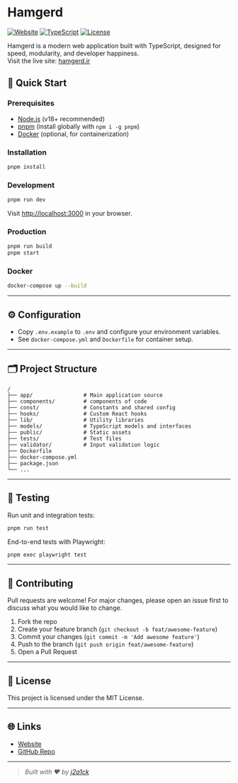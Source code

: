 # Hamgerd

[![Website](https://img.shields.io/badge/website-hamgerd.ir-blue?style=flat-square)](https://www.hamgerd.ir)
[![TypeScript](https://img.shields.io/badge/code-typescript-blue?style=flat-square)](https://www.typescriptlang.org/)
[![License](https://img.shields.io/badge/license-MIT-green?style=flat-square)](#license)

Hamgerd is a modern web application built with TypeScript, designed for speed, modularity, and developer happiness.  
Visit the live site: [hamgerd.ir](https://www.hamgerd.ir)

## 🚀 Quick Start

### Prerequisites

- [Node.js](https://nodejs.org/) (v18+ recommended)
- [pnpm](https://pnpm.io/) (install globally with `npm i -g pnpm`)
- [Docker](https://www.docker.com/) (optional, for containerization)

### Installation

```bash
pnpm install
```

### Development

```bash
pnpm run dev
```

Visit [http://localhost:3000](http://localhost:3000) in your browser.

### Production

```bash
pnpm run build
pnpm start
```

### Docker

```bash
docker-compose up --build
```

---

## ⚙️ Configuration

- Copy `.env.example` to `.env` and configure your environment variables.
- See `docker-compose.yml` and `Dockerfile` for container setup.

---

## 🗂️ Project Structure

```
/
├── app/                # Main application source
├── components/         # components of code
├── const/              # Constants and shared config
├── hooks/              # Custom React hooks
├── lib/                # Utility libraries
├── models/             # TypeScript models and interfaces
├── public/             # Static assets
├── tests/              # Test files
├── validator/          # Input validation logic
├── Dockerfile
├── docker-compose.yml
├── package.json
└── ...
```

---

## 🧪 Testing

Run unit and integration tests:

```bash
pnpm run test
```

End-to-end tests with Playwright:

```bash
pnpm exec playwright test
```

---

## 🤝 Contributing

Pull requests are welcome! For major changes, please open an issue first to discuss what you would like to change.

1. Fork the repo
2. Create your feature branch (`git checkout -b feat/awesome-feature`)
3. Commit your changes (`git commit -m 'Add awesome feature'`)
4. Push to the branch (`git push origin feat/awesome-feature`)
5. Open a Pull Request

---

## 📄 License

This project is licensed under the MIT License.

---

## 🌐 Links

- [Website](https://www.hamgerd.ir)
- [GitHub Repo](https://github.com/j2a1ck/hamgerd)

---

> _Built with ❤️ by [j2a1ck](https://github.com/j2a1ck)_
